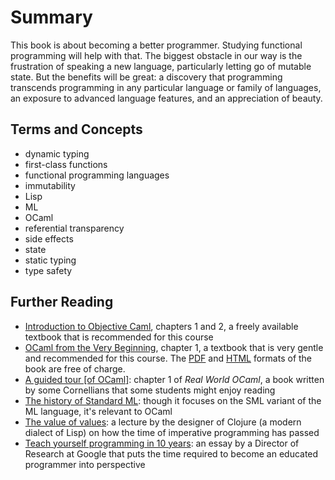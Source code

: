 # Summary

This book is about becoming a better programmer.  Studying functional
programming will help with that.  The biggest obstacle in our way is
the frustration of speaking a new language, particularly letting go of
mutable state.  But the benefits will be great:  a discovery that
programming transcends programming in any particular language or family
of languages, an exposure to advanced language features, and an appreciation
of beauty.

## Terms and Concepts

* dynamic typing
* first-class functions
* functional programming languages
* immutability
* Lisp
* ML
* OCaml
* referential transparency
* side effects
* state
* static typing
* type safety

## Further Reading

* [Introduction to Objective Caml](http://courses.cms.caltech.edu/cs134/cs134b/book.pdf),
  chapters 1 and 2, a freely available textbook that is recommended for this course
* [OCaml from the Very Beginning](http://ocaml-book.com/), chapter 1, a textbook
  that is very gentle and recommended for this course. The [PDF](https://johnwhitington.net/ocamlfromtheverybeginning/mlbook.pdf) and [HTML](https://johnwhitington.net/ocamlfromtheverybeginning/index.html) formats of the book are free of charge.
* [A guided tour [of OCaml]](https://dev.realworldocaml.org/guided-tour.html):
  chapter 1 of *Real World OCaml*, a book written by some Cornellians
  that some students might enjoy reading
* [The history of Standard ML](http://sml-family.org/history/): though it focuses
  on the SML variant of the ML language, it's relevant to OCaml
* [The value of values](https://www.infoq.com/presentations/Value-Values): a lecture
  by the designer of Clojure (a modern dialect of Lisp) on how the time of
  imperative programming has passed
* [Teach yourself programming in 10 years](http://norvig.com/21-days.html):
  an essay by a Director of Research at Google that puts the
  time required to become an educated programmer into perspective
